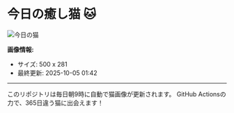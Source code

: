 # 今日の癒し猫 🐱

![今日の猫](https://cdn2.thecatapi.com/images/ace.gif)

**画像情報:**
- サイズ: 500 x 281
- 最終更新: 2025-10-05 01:42

---

このリポジトリは毎日朝9時に自動で猫画像が更新されます。
GitHub Actionsの力で、365日違う猫に出会えます！
